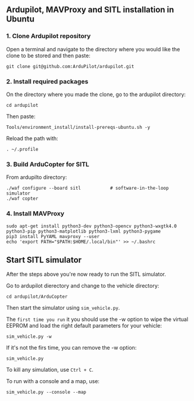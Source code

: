 ## Ardupilot, MAVProxy and SITL installation in Ubuntu

### 1. Clone Ardupilot repository

Open a terminal and navigate to the directory where you would like the clone to be stored and then paste:

```
git clone git@github.com:ArduPilot/ardupilot.git
```

### 2. Install required packages

On the directory where you made the clone, go to the ardupilot directory:

```
cd ardupilot
```

Then paste:

```
Tools/environment_install/install-prereqs-ubuntu.sh -y
```

Reload the path with:
```
. ~/.profile
```

### 3. Build ArduCopter for SITL
From ardupilto directory:

```
./waf configure --board sitl           # software-in-the-loop simulator
./waf copter
```
### 4. Install MAVProxy
```
sudo apt-get install python3-dev python3-opencv python3-wxgtk4.0 python3-pip python3-matplotlib python3-lxml python3-pygame
pip3 install PyYAML mavproxy --user
echo 'export PATH="$PATH:$HOME/.local/bin"' >> ~/.bashrc
```
## Start SITL simulator
After the steps above you're now ready to run the SITL simulator.

Go to ardupilot dierectory and change to the vehicle directory:

```
cd ardupilot/ArduCopter
```

Then start the simulator using `sim_vehicle.py`.

The `first time you run` it you should use the -w option to wipe the virtual EEPROM and load the right default parameters for your vehicle:

```
sim_vehicle.py -w
```

If it's not the firs time, you can remove the -w option:

```
sim_vehicle.py
```

To kill any simulation, use `Ctrl + C`.

To run with a console and a map, use:
```
sim_vehicle.py --console --map
```
